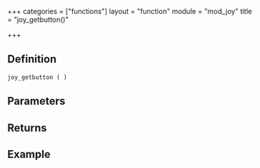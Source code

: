+++
categories = ["functions"]
layout = "function"
module = "mod_joy"
title = "joy_getbutton()"

+++

## Definition

    joy_getbutton ( )

## Parameters

## Returns

## Example

